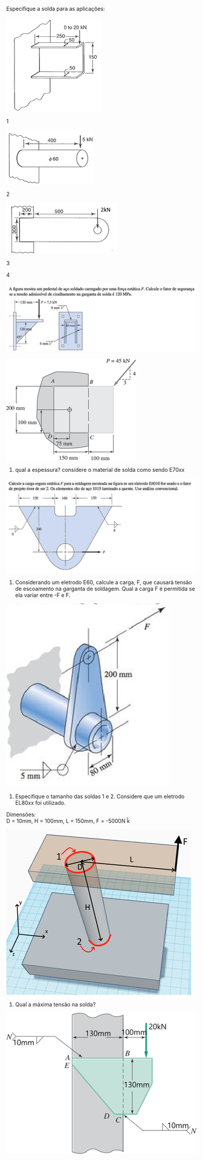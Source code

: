 Especifique a solda para as aplicações:

![Untitled 66.png](attachments/Untitled%2066.png)

1

  

![Untitled 1 51.png](attachments/Untitled%201%2051.png)

2

![Untitled 2 42.png](attachments/Untitled%202%2042.png)

  

3

  

4

![Untitled 3 33.png](attachments/Untitled%203%2033.png)

![Untitled 4 30.png](attachments/Untitled%204%2030.png)

1. qual a espessura? considere o material de solda como sendo E70xx

![Untitled 5 25.png](attachments/Untitled%205%2025.png)

1. Considerando um eletrodo E60, calcule a carga, F, que causará tensão de escoamento na garganta de soldagem. Qual a carga F é permitida se ela variar entre -F e F.

![Untitled 6 21.png](attachments/Untitled%206%2021.png)

1. Especifique o tamanho das soldas 1 e 2. Considere que um eletrodo EL80xx foi utilizado.

Dimensões:  
D = 10mm, H = 100mm, L = 150mm, F = -5000N k̂

  

![Untitled 7 17.png](attachments/Untitled%207%2017.png)

1. Qual a máxima tensão na solda?

![image 79.png](attachments/image%2079.png)